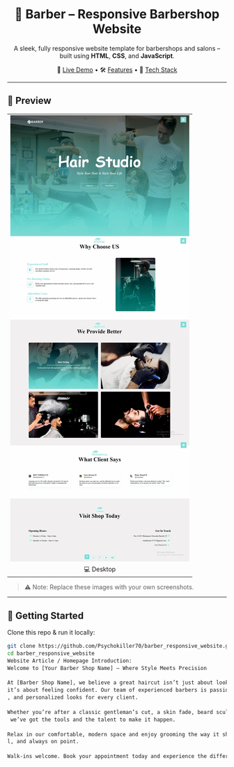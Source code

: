 <h1 align="center">💈 Barber – Responsive Barbershop Website</h1>

<p align="center">
  A sleek, fully responsive website template for barbershops and salons – built using <strong>HTML</strong>, <strong>CSS</strong>, and <strong>JavaScript</strong>.
</p>

<p align="center">
  🔗 <a href="#">Live Demo</a> • 🛠️ <a href="#features">Features</a> • 🎨 <a href="#technologies-used">Tech Stack</a>
</p>

---

## 📸 Preview

<table>
<tr>
<td><img src="demo.jpg" alt="Desktop View" width="100%"></td>

</tr>
<tr>
<td align="center">💻 Desktop</td>

</tr>
</table>

> ⚠️ Note: Replace these images with your own screenshots.

---

## 🚀 Getting Started

Clone this repo & run it locally:

```bash
git clone https://github.com/Psychokiller70/barber_responsive_website.git
cd barber_responsive_website
Website Article / Homepage Introduction:
Welcome to [Your Barber Shop Name] – Where Style Meets Precision

At [Barber Shop Name], we believe a great haircut isn’t just about looking sharp —
it’s about feeling confident. Our team of experienced barbers is passionate about creating clean, stylish
, and personalized looks for every client.

Whether you’re after a classic gentleman’s cut, a skin fade, beard sculpting, or a modern hairstyle,
 we’ve got the tools and the talent to make it happen.

Relax in our comfortable, modern space and enjoy grooming the way it should be — professional, persona
l, and always on point.

Walk-ins welcome. Book your appointment today and experience the difference.
